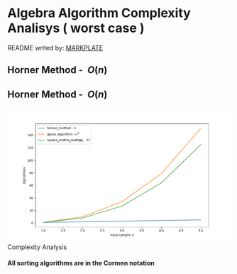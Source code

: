

**Algebra Algorithm Complexity Analisys ( worst case )**
========================================================

README writed by: [MARKPLATE](https://github.com/cecinuga/markplate)

**Horner Method - $\ O(n)$**
----------------------------

**Horner Method - $\ O(n)$**
----------------------------

![](./source/algebra_complexity.png)Complexity Analysis
  

  
#### All sorting algorithms are in the Cormen notation

